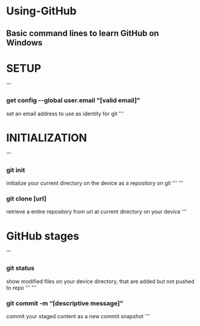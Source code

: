 # Using-GitHub
## Basic command lines to learn GitHub on Windows

# SETUP

'''
### get config --global user.email "[valid email]"
set an email address to use as identity for git
'''

# INITIALIZATION
'''
### git init
initialize your current directory on the device as a repository on git
'''
'''
### git clone [url]
retrieve a entire repository from url at current directory on your device
'''

# GitHub stages
'''
### git status
show modified files on your device directory, that are added but not pushed to repo
'''
'''
### git commit -m “[descriptive message]”
commit your staged content as a new commit snapshot
'''
